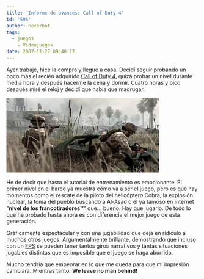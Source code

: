 ```yaml
---
title: 'Informe de avances: Call of Duty 4'
id: '595'
author: neverbot
tags:
  - juegos
    - Videojuegos
date: 2007-11-27 09:40:17
---
```


Ayer trabajé, hice la compra y llegué a casa. Decidí seguir probando un poco más el recién adquirido [Call of Duty 4](http://en.wikipedia.org/wiki/Call_of_Duty_4:_Modern_Warfare), quizá probar un nivel durante media hora y después hacerme la cena y dormir. Cuatro horas y pico después miré el reloj y decidí que había que madrugar.

![Call of Duty 4: Modern Warfare](./informe-de-avances-call-of-duty-4/call-of-duty-41.jpg "Call of Duty 4: Modern Warfare")

He de decir que hasta el tutorial de entrenamiento es emocionante. El primer nivel en el barco ya muestra cómo va a ser el juego, pero es que hay momentos como el rescate de la piloto del helicóptero Cobra, la explosión nuclear, la toma del pueblo buscando a Al-Asad o el ya famoso en internet "**nivel de los francotiradores™**" que... bueno. Hay que jugarlo. De todo lo que he probado hasta ahora es con diferencia el mejor juego de esta generación.

Gráficamente espectacular y con una jugabilidad que deja en ridículo a muchos otros juegos. Argumentalmente brillante, demostrando que incluso con un [FPS](http://en.wikipedia.org/wiki/First-person_shooter) se pueden tener tantos giros narrativos y tantas situaciones jugables distintas que es imposible que el juego se haga aburrido.

Mucho tendría que empeorar en lo que me queda para que mi impresión cambiara. Mientras tanto: **We leave no man behind!**